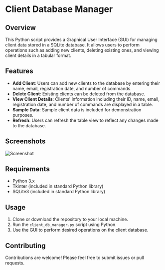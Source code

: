 # Client Database Manager

## Overview
This Python script provides a Graphical User Interface (GUI) for managing client data stored in a SQLite database. It allows users to perform operations such as adding new clients, deleting existing ones, and viewing client details in a tabular format.

## Features
- **Add Client**: Users can add new clients to the database by entering their name, email, registration date, and number of commands.
- **Delete Client**: Existing clients can be deleted from the database.
- **View Client Details**: Clients' information including their ID, name, email, registration date, and number of commands are displayed in a table.
- **Sample Data**: Sample client data is included for demonstration purposes.
- **Refresh**: Users can refresh the table view to reflect any changes made to the database.

## Screenshots
![Screenshot](Screenshot.png)

## Requirements
- Python 3.x
- Tkinter (included in standard Python library)
- SQLite3 (included in standard Python library)

## Usage
1. Clone or download the repository to your local machine.
2. Run the `client_db_manager.py` script using Python.
3. Use the GUI to perform desired operations on the client database.

## Contributing
Contributions are welcome! Please feel free to submit issues or pull requests.

